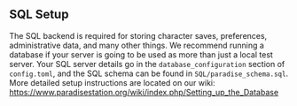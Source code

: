 ## SQL Setup

The SQL backend is required for storing character saves, preferences, administrative data, and many other things.
We recommend running a database if your server is going to be used as more than just a local test server.
Your SQL server details go in the `database_configuration` section of `config.toml`,
and the SQL schema can be found in `SQL/paradise_schema.sql`.
More detailed setup instructions are located on our wiki:
https://www.paradisestation.org/wiki/index.php/Setting_up_the_Database

